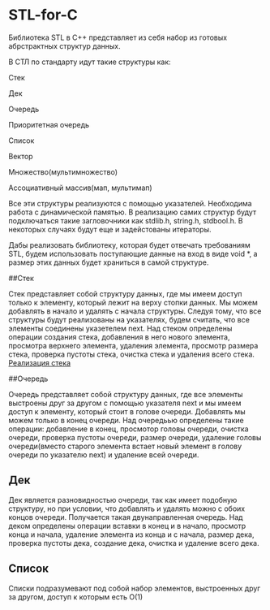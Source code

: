 # STL-for-C
Библиотека STL в С++ представляет из себя набор из готовых абрстрактных структур данных. 

В СТЛ по стандарту идут такие структуры как:

Стек

Дек

Очередь

Приоритетная очередь

Список

Вектор

Множество(мультимножество)

Ассоциативный массив(мап, мультимап)


Все эти структуры реализуются с помощью указателей. Необходима работа с динамической памятью. В реализацию самих структур будут подключаться такие загловочники как stdlib.h, string.h, stdbool.h. В некоторых случаях будут еще и задейстованы итераторы. 

Дабы реализовать библиотеку, которая будет отвечать требованиям STL, будем использовать поступающие данные на вход в виде void *, а размер этих данных будет храниться в самой структуре.

##Стек

Стек представляет собой структуру данных, где мы имеем доступ только к элементу, который лежит на верху стопки данных. Мы можем добавлять в начало и удалять с начала структуры. Следуя тому, что все структуры будут реализованы на указателях, будем считать, что все элементы соединены указетелeм next. Над стеком определены операции создания стека, добавления в него нового элемента, просмотра верхнего элемента, удаления элемента, просмотр размера стека, проверка пустоты стека, очистка стека и удаления всего стека. [Реализация стека](Stack/)

##Очередь

Очередь представляет собой структуру данных, где все элементы выстроены друг за другом с помощью указателя next и мы имеем доступ к элементу, который стоит в голове очереди. Добавлять мы можем только в конец очереди. Над очередьью определены такие операции: добавление в конец, просмотор головы очереди, очистка очереди, проверка пустоты очереди, размер очереди, удаление головы очереди(вместо старого элемента встает новый элемент в голову очереди по указателю next) и удаление всей очереди.

## Дек

Дек является разновидностью очереди, так как имеет подобную структуру, но при условии, что добавлять и удалять можно с обоих концов очереди. Получается такая двунаправленная очередь. Над деком определены операции вставки в конец и в начало, просмотр конца и начала, удаление элемента из конца и с начала, размер дека, проверка пустоты дека, создание дека, очистка и удаление всего дека.


## Список

Списки подразумевают под собой набор элементов, выстроенных друг за другом, доступ к которым есть O(1)
